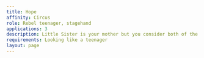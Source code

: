 ```yaml
---
title: Hope
affinity: Circus
role: Rebel teenager, stagehand
applications: 3
description: Little Sister is your mother but you consider both of the  sisters to be your parents. You grew up in the Freak Show and are now becoming an adult. This seems to frighten your mothers for some reason. You despise the normals. They don’t know what it means to be free, so you try to show them. Their hate is just stupidity.
requirements: Looking like a teenager
layout: page
---
```

